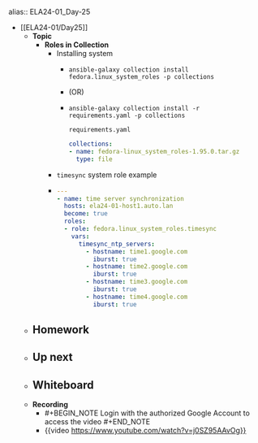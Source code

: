 alias:: ELA24-01_Day-25

- [[ELA24-01/Day25]]
	- **Topic**
		- **Roles in Collection**
			- Installing system
				- ```shell
				  ansible-galaxy collection install fedora.linux_system_roles -p collections
				  ```
				- (OR)
				- ```shell
				  ansible-galaxy collection install -r requirements.yaml -p collections
				  ```
				  `requirements.yaml`
				  ```yaml
				  collections:
				  - name: fedora-linux_system_roles-1.95.0.tar.gz
				    type: file
				  ```
			- `timesync` system role example
			- ```yaml
			  ---
			  - name: time server synchronization
			    hosts: ela24-01-host1.auto.lan
			    become: true
			    roles:
			    - role: fedora.linux_system_roles.timesync
			      vars:
			        timesync_ntp_servers:
			          - hostname: time1.google.com
			            iburst: true
			          - hostname: time2.google.com
			            iburst: true
			          - hostname: time3.google.com
			            iburst: true
			          - hostname: time4.google.com
			            iburst: true
			  
			  ```
	- **Homework**
		-
	- **Up next**
		-
	- **Whiteboard**
		-
	- **Recording**
		- #+BEGIN_NOTE
		  Login with the authorized Google Account to access the video
		  #+END_NOTE
		- {{video https://www.youtube.com/watch?v=j0SZ95AAvOg}}